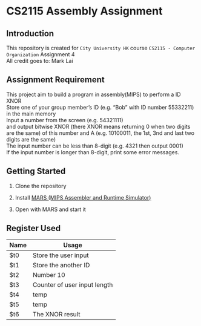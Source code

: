 # CS2115 Assembly Assignment

## Introduction
This repository is created for `City University HK` course `CS2115 - Computer Organization` Assignment 4<br />
All credit goes to: Mark Lai

## Assignment Requirement
This project aim to build a program in assembly(MIPS) to perform a ID XNOR<br />
Store one of your group member’s ID (e.g. “Bob” with ID number 55332211) in the main memory<br />
Input a number from the screen (e.g. 54321111)<br />
and output bitwise XNOR (there XNOR means returning 0 when two digits are the same) of this number and A (e.g. 10100011, the 1st, 3nd and last two digits are the same)<br />
The input number can be less than 8-digit (e.g. 4321 then output 0001)<br />
If the input number is longer than 8-digit, print some error messages.<br />

## Getting Started
1. Clone the repository

2. Install [MARS (MIPS Assembler and Runtime Simulator)](http://courses.missouristate.edu/KenVollmar/mars/)

3. Open with MARS and start it

## Register Used

| Name | Usage                        |
| ---- | ---------------------------- |
| $t0  | Store the user input         |
| $t1  | Store the another ID         |
| $t2  | Number 10                    |
| $t3  | Counter of user input length |
| $t4  | temp                         |
| $t5  | temp                         |
| $t6  | The XNOR result              |
